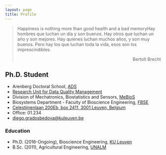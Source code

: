 ```yaml
---
layout: page
title: Profile
---
```


> Happiness is nothing more than good health and a bad memoryHay hombres que luchan un día y son buenos. Hay otros que luchan un año y son mejores. Hay quienes luchan muchos años, y son muy buenos. Pero hay los que luchan toda la vida, esos son los imprescindibles.
> <div style="text-align: right"> Bertolt Brecht </div>

##  Ph.D. Student
* Arenberg Doctoral School, [ADS](https://set.kuleuven.be/phd) 
* [Research Unit for Data Quality Management](http://www.biw.kuleuven.be/dtp/TQM/tqm.htm) 
* Division of Mechatronics, Biostatistics and Sensors, [MeBioS](http://www.biw.kuleuven.be/biosyst/mebios)
* Biosystems Department - Faculty of Bioscience Engineering, [FBSE](https://www.biw.kuleuven.be/english)
* [Celestijnenlaan 200Eb, box 2411, 3001 Leuven, Belgium](https://www.kuleuven.be/maps/kaart?lat=50.863703799999996&lng=4.6757264&zoom=18&layer=mpq&labels=undefined&building=493-12)
* Office: 01.234 
* [diego.gradosbedoya@kuleuven.be](mailto:diego.gradosbedoya@kuleuven.be)

### Education
* Ph.D. (2016-Ongoing), Bioscience Engineering, [KU Leuven](https://www.kuleuven.be/kuleuven/)
* B.Sc. (2011), Agricultural Engineering, [UNALM](http://www.lamolina.edu.pe/portada/)
